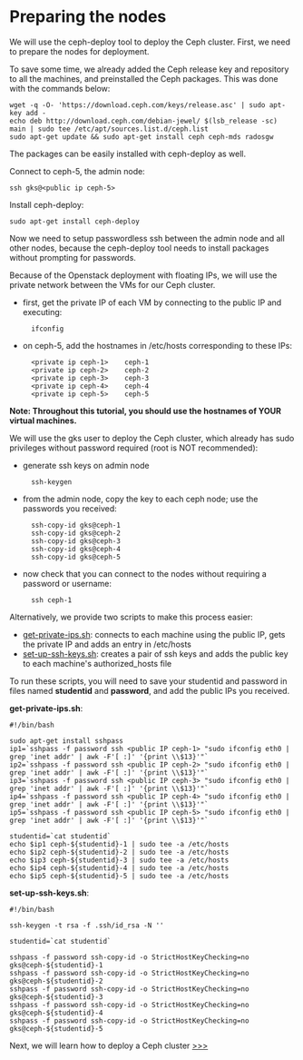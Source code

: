 Preparing the nodes
===================
We will use the ceph-deploy tool to deploy the Ceph cluster. First, we need to prepare the nodes for deployment.

To save some time, we already added the Ceph release key and repository to all
the machines, and preinstalled the Ceph packages. This was done with the
commands below:

    wget -q -O- 'https://download.ceph.com/keys/release.asc' | sudo apt-key add -
    echo deb http://download.ceph.com/debian-jewel/ $(lsb_release -sc) main | sudo tee /etc/apt/sources.list.d/ceph.list
    sudo apt-get update && sudo apt-get install ceph ceph-mds radosgw

The packages can be easily installed with ceph-deploy as well.

Connect to ceph-5, the admin node:

    ssh gks@<public ip ceph-5>

Install ceph-deploy:

    sudo apt-get install ceph-deploy

Now we need to setup passwordless ssh between the admin node and all other nodes, because the ceph-deploy tool needs to install packages without prompting for passwords.

Because of the Openstack deployment with floating IPs, we will use the private
network between the VMs for our Ceph cluster. 

* first, get the private IP of each VM by connecting to the public IP and executing:

        ifconfig

* on ceph-5, add the hostnames in /etc/hosts corresponding to these IPs:

        <private ip ceph-1>    ceph-1
        <private ip ceph-2>    ceph-2
        <private ip ceph-3>    ceph-3
        <private ip ceph-4>    ceph-4
        <private ip ceph-5>    ceph-5

**Note: Throughout this tutorial, you should use the hostnames of YOUR virtual machines.**

We will use the gks user to deploy the Ceph cluster, which already has sudo privileges without password required (root is NOT recommended):

* generate ssh keys on admin node

        ssh-keygen

* from the admin node, copy the key to each ceph node; use the passwords you received:

        ssh-copy-id gks@ceph-1
        ssh-copy-id gks@ceph-2
        ssh-copy-id gks@ceph-3
        ssh-copy-id gks@ceph-4
        ssh-copy-id gks@ceph-5

* now check that you can connect to the nodes without requiring a password or username:

        ssh ceph-1

Alternatively, we provide two scripts to make this process easier:

* [get-private-ips.sh](get-private-ips.sh): connects to each machine using the
  public IP, gets the private IP and adds an entry in /etc/hosts
* [set-up-ssh-keys.sh](set-up-ssh-keys.sh): creates a pair of ssh keys and
  adds the public key to each machine's authorized_hosts file

To run these scripts, you will need to save your studentid and password in files
named **studentid** and **password**, and add the public IPs you received.

**get-private-ips.sh**:

    #!/bin/bash
    
    sudo apt-get install sshpass
    ip1=`sshpass -f password ssh <public IP ceph-1> "sudo ifconfig eth0 | grep 'inet addr' | awk -F'[ :]' '{print \\$13}'"`
    ip2=`sshpass -f password ssh <public IP ceph-2> "sudo ifconfig eth0 | grep 'inet addr' | awk -F'[ :]' '{print \\$13}'"`
    ip3=`sshpass -f password ssh <public IP ceph-3> "sudo ifconfig eth0 | grep 'inet addr' | awk -F'[ :]' '{print \\$13}'"`
    ip4=`sshpass -f password ssh <public IP ceph-4> "sudo ifconfig eth0 | grep 'inet addr' | awk -F'[ :]' '{print \\$13}'"`
    ip5=`sshpass -f password ssh <public IP ceph-5> "sudo ifconfig eth0 | grep 'inet addr' | awk -F'[ :]' '{print \\$13}'"`
    
    studentid=`cat studentid`
    echo $ip1 ceph-${studentid}-1 | sudo tee -a /etc/hosts 
    echo $ip2 ceph-${studentid}-2 | sudo tee -a /etc/hosts 
    echo $ip3 ceph-${studentid}-3 | sudo tee -a /etc/hosts 
    echo $ip4 ceph-${studentid}-4 | sudo tee -a /etc/hosts 
    echo $ip5 ceph-${studentid}-5 | sudo tee -a /etc/hosts 

**set-up-ssh-keys.sh**:

    #!/bin/bash
    
    ssh-keygen -t rsa -f .ssh/id_rsa -N ''
    
    studentid=`cat studentid`
    
    sshpass -f password ssh-copy-id -o StrictHostKeyChecking=no gks@ceph-${studentid}-1
    sshpass -f password ssh-copy-id -o StrictHostKeyChecking=no gks@ceph-${studentid}-2
    sshpass -f password ssh-copy-id -o StrictHostKeyChecking=no gks@ceph-${studentid}-3
    sshpass -f password ssh-copy-id -o StrictHostKeyChecking=no gks@ceph-${studentid}-4
    sshpass -f password ssh-copy-id -o StrictHostKeyChecking=no gks@ceph-${studentid}-5

Next, we will learn how to deploy a Ceph cluster [>>>](deploy.md)
